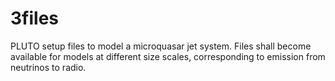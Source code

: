 # 3files
PLUTO setup files to model a microquasar jet system. Files shall become available for models at different size scales, corresponding to emission from neutrinos to radio.
